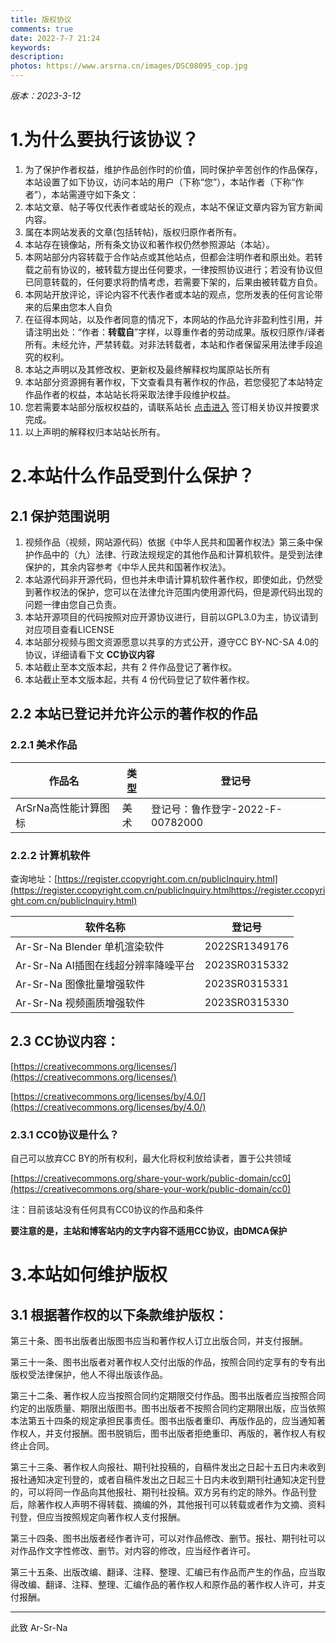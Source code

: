 ```yaml
---
title: 版权协议
comments: true
date: 2022-7-7 21:24
keywords:
description:
photos: https://www.arsrna.cn/images/DSC08095_cop.jpg
---
```

*版本：2023-3-12*

# 1.为什么要执行该协议？

1. 为了保护作者权益，维护作品创作时的价值，同时保护辛苦创作的作品保存，本站设置了如下协议，访问本站的用户（下称“您”），本站作者（下称“作者”），本站需遵守如下条文：
2. 本站文章、帖子等仅代表作者或站长的观点，本站不保证文章内容为官方新闻内容。
3. 属在本网站发表的文章(包括转帖)，版权归原作者所有。
4. 本站存在镜像站，所有条文协议和著作权仍然参照源站（本站）。
5. 本网站部分内容转载于合作站点或其他站点，但都会注明作者和原出处。若转载之前有协议的，被转载方提出任何要求，一律按照协议进行；若没有协议但已同意转载的，任何要求将酌情考虑，若需要下架的，后果由被转载方自负。
6. 本网站开放评论，评论内容不代表作者或本站的观点，您所发表的任何言论带来的后果由您本人自负
7. 在征得本网站，以及作者同意的情况下，本网站的作品允许非盈利性引用，并请注明出处：“作者：____转载自____”字样，以尊重作者的劳动成果。版权归原作/译者所有。未经允许，严禁转载。对非法转载者，本站和作者保留采用法律手段追究的权利。
8. 本站之声明以及其修改权、更新权及最终解释权均属原站长所有
9. 本站部分资源拥有著作权，下文查看具有著作权的作品，若您侵犯了本站特定作品作者的权益，本站站长将采取法律手段维护权益。
10. 您若需要本站部分版权权益的，请联系站长 [点击进入](https://www.arsrna.cn/communication/) 签订相关协议并按要求完成。
11. 以上声明的解释权归本站站长所有。

# 2.本站什么作品受到什么保护？

## 2.1 保护范围说明

1. 视频作品（视频，网站源代码）依据《中华人民共和国著作权法》第三条中保护作品中的（九）法律、行政法规规定的其他作品和计算机软件。是受到法律保护的，其余内容参考《中华人民共和国著作权法》。
2. 本站源代码非开源代码，但也并未申请计算机软件著作权，即使如此，仍然受到著作权法的保护，您可以在法律允许范围内使用源代码，但是源代码出现的问题一律由您自己负责。
3. 本站开源项目的代码按照对应开源协议进行，目前以GPL3.0为主，协议请到对应项目查看LICENSE
4. 本站部分视频与图文资源愿意以共享的方式公开，遵守CC BY-NC-SA 4.0的协议，详细请看下文 **CC协议内容**
5. 本站截止至本文版本起，共有 2 件作品登记了著作权。
6. 本站截止至本文版本起，共有 4 份代码登记了软件著作权。

## 2.2 本站已登记并允许公示的著作权的作品

### 2.2.1 美术作品

| 作品名               | 类型 | 登记号                           |
| -------------------- | ---- | -------------------------------- |
| ArSrNa高性能计算图标 | 美术 | 登记号：鲁作登字-2022-F-00782000 |

### 2.2.2 计算机软件

查询地址：[https://register.ccopyright.com.cn/publicInquiry.html](https://register.ccopyright.com.cn/publicInquiry.htmlhttps://register.ccopyright.com.cn/publicInquiry.html)

| 软件名称                            | 登记号        |
| ----------------------------------- | ------------- |
| Ar-Sr-Na Blender 单机渲染软件       | 2022SR1349176 |
| Ar-Sr-Na AI插图在线超分辨率降噪平台 | 2023SR0315332 |
| Ar-Sr-Na 图像批量增强软件           | 2023SR0315331 |
| Ar-Sr-Na 视频画质增强软件           | 2023SR0315330 |

## 2.3 CC协议内容：

[https://creativecommons.org/licenses/](https://creativecommons.org/licenses/)

[https://creativecommons.org/licenses/by/4.0/](https://creativecommons.org/licenses/by/4.0/)

### 2.3.1 CC0协议是什么？

自己可以放弃CC BY的所有权利，最大化将权利放给读者，置于公共领域

[https://creativecommons.org/share-your-work/public-domain/cc0](https://creativecommons.org/share-your-work/public-domain/cc0)

注：目前该站没有任何具有CC0协议的作品和条件

**要注意的是，主站和博客站内的文字内容不适用CC协议，由DMCA保护**

# 3.本站如何维护版权

## 3.1 根据著作权的以下条款维护版权：

第三十条、图书出版者出版图书应当和著作权人订立出版合同，并支付报酬。

第三十一条、图书出版者对著作权人交付出版的作品，按照合同约定享有的专有出版权受法律保护，他人不得出版该作品。

第三十二条、著作权人应当按照合同约定期限交付作品。图书出版者应当按照合同约定的出版质量、期限出版图书。图书出版者不按照合同约定期限出版，应当依照本法第五十四条的规定承担民事责任。图书出版者重印、再版作品的，应当通知著作权人，并支付报酬。图书脱销后，图书出版者拒绝重印、再版的，著作权人有权终止合同。

第三十三条、著作权人向报社、期刊社投稿的，自稿件发出之日起十五日内未收到报社通知决定刊登的，或者自稿件发出之日起三十日内未收到期刊社通知决定刊登的，可以将同一作品向其他报社、期刊社投稿。双方另有约定的除外。作品刊登后，除著作权人声明不得转载、摘编的外，其他报刊可以转载或者作为文摘、资料刊登，但应当按照规定向著作权人支付报酬。

第三十四条、图书出版者经作者许可，可以对作品修改、删节。报社、期刊社可以对作品作文字性修改、删节。对内容的修改，应当经作者许可。

第三十五条、出版改编、翻译、注释、整理、汇编已有作品而产生的作品，应当取得改编、翻译、注释、整理、汇编作品的著作权人和原作品的著作权人许可，并支付报酬。

---

此致
Ar-Sr-Na
